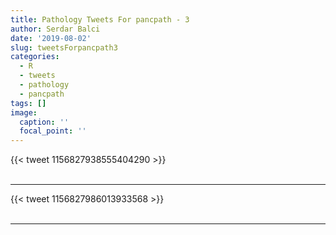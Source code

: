 ```yaml
---
title: Pathology Tweets For pancpath - 3
author: Serdar Balci
date: '2019-08-02'
slug: tweetsForpancpath3
categories:
  - R
  - tweets
  - pathology
  - pancpath
tags: []
image:
  caption: ''
  focal_point: ''
---
```



{{< tweet 1156827938555404290 >}}
<br>
<br>
<hr>
{{< tweet 1156827986013933568 >}}
<br>
<br>
<hr>
